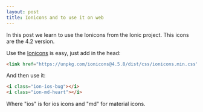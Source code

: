 ```yaml
---
layout: post
title: Ionicons and to use it on web
---
```

<link href="https://unpkg.com/ionicons@4.5.8/dist/css/ionicons.min.css" rel="stylesheet">
<style>
.ionicon{font-size: 1.5rem;}
</style>

In this post we learn to use the Ionicons from the Ionic project. This icons are the 4.2 version.

Use the [Ionicons](https://ionicons.com/) is easy, just add in the head:
```html
<link href="https://unpkg.com/ionicons@4.5.8/dist/css/ionicons.min.css" rel="stylesheet">
```
And then use it:
```html
<i class="ion-ios-bug"></i>
<i class="ion-md-heart"></i>
```
Where "ios" is for ios icons and "md" for material icons. 
<i class="ionicon ion-ios-bug"></i><i class="ionicon  ion-md-heart"></i>